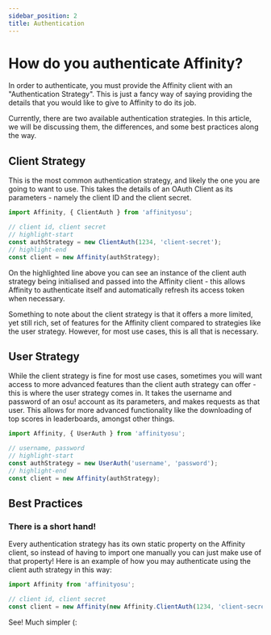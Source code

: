 ```yaml
---
sidebar_position: 2
title: Authentication
---
```


# How do you authenticate Affinity?

In order to authenticate, you must provide the Affinity client with an "Authentication Strategy". This is just a fancy way of saying providing the details that you would like to give to Affinity to do its job.

Currently, there are two available authentication strategies. In this article, we will be discussing them, the differences, and some best practices along the way.

## Client Strategy

This is the most common authentication strategy, and likely the one you are going to want to use. This takes the details of an OAuth Client as its parameters - namely the client ID and the client secret.

```ts
import Affinity, { ClientAuth } from 'affinityosu';

// client id, client secret
// highlight-start
const authStrategy = new ClientAuth(1234, 'client-secret');
// highlight-end
const client = new Affinity(authStrategy);
```

On the highlighted line above you can see an instance of the client auth strategy being initialised and passed into the Affinity client - this allows Affinity to authenticate itself and automatically refresh its access token when necessary.

Something to note about the client strategy is that it offers a more limited, yet still rich, set of features for the Affinity client compared to strategies like the user strategy. However, for most use cases, this is all that is necessary.

## User Strategy

While the client strategy is fine for most use cases, sometimes you will want access to more advanced features than the client auth strategy can offer - this is where the user strategy comes in. It takes the username and password of an osu! account as its parameters, and makes requests as that user. This allows for more advanced functionality like the downloading of top scores in leaderboards, amongst other things.

```ts
import Affinity, { UserAuth } from 'affinityosu';

// username, password
// highlight-start
const authStrategy = new UserAuth('username', 'password');
// highlight-end
const client = new Affinity(authStrategy);
```

## Best Practices

### There is a short hand!

Every authentication strategy has its own static property on the Affinity client, so instead of having to import one manually you can just make use of that property! Here is an example of how you may authenticate using the client auth strategy in this way:

```ts
import Affinity from 'affinityosu';

// client id, client secret
const client = new Affinity(new Affinity.ClientAuth(1234, 'client-secret'));
```

See! Much simpler (:

